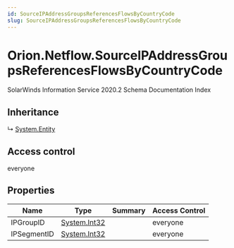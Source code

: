 ```yaml
---
id: SourceIPAddressGroupsReferencesFlowsByCountryCode
slug: SourceIPAddressGroupsReferencesFlowsByCountryCode
---
```


# Orion.Netflow.SourceIPAddressGroupsReferencesFlowsByCountryCode

SolarWinds Information Service 2020.2 Schema Documentation Index

## Inheritance

↳ [System.Entity](./../System/Entity)

## Access control

everyone

## Properties

| Name | Type | Summary | Access Control |
| ------ | ------ | ------ | ------ |
| IPGroupID | [System.Int32](https://docs.microsoft.com/en-us/dotnet/api/system.int32) |  | everyone |
| IPSegmentID | [System.Int32](https://docs.microsoft.com/en-us/dotnet/api/system.int32) |  | everyone |

